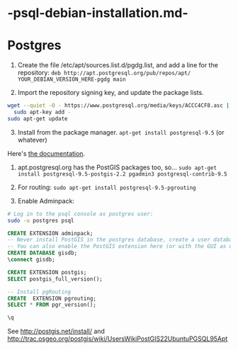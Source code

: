 # -psql-debian-installation.md-

# Postgres

1. Create the file /etc/apt/sources.list.d/pgdg.list, and add a line for the repository:
`deb http://apt.postgresql.org/pub/repos/apt/ YOUR_DEBIAN_VERSION_HERE-pgdg main`

2. Import the repository signing key, and update the package lists.
```bash
wget --quiet -O - https://www.postgresql.org/media/keys/ACCC4CF8.asc | \
  sudo apt-key add -
sudo apt-get update 
```

3. Install from the package manager.
`apt-get install postgresql-9.5` (or whatever)

Here's [the documentation](http://www.postgresql.org/download/linux/debian/).

1. apt.postgresql.org has the PostGIS packages too, so...
`sudo apt-get install postgresql-9.5-postgis-2.2 pgadmin3 postgresql-contrib-9.5`

2. For routing:
`sudo apt-get install postgresql-9.5-pgrouting`

3. Enable Adminpack:
```bash
# Log in to the psql console as postgres user:
sudo -u postgres psql
```

```sql
CREATE EXTENSION adminpack;
-- Never install PostGIS in the postgres database, create a user database.
-- You can also enable the PostGIS extension here (or with the GUI as described below):
CREATE DATABASE gisdb;
\connect gisdb;

CREATE EXTENSION postgis;
SELECT postgis_full_version();

-- Install pgRouting
CREATE  EXTENSION pgrouting;
SELECT * FROM pgr_version();

\q
```

See http://postgis.net/install/ and http://trac.osgeo.org/postgis/wiki/UsersWikiPostGIS22UbuntuPGSQL95Apt

